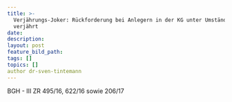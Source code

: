 ```yaml
---
title: >-
  Verjährungs-Joker: Rückforderung bei Anlegern in der KG unter Umständen
  verjährt
date:
description:
layout: post
feature_bild_path:
tags: []
topics: []
author dr-sven-tintemann
---
```


BGH - III ZR 495/16, 622/16 sowie 206/17